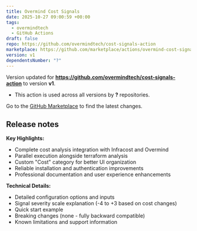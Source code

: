 ```yaml
---
title: Overmind Cost Signals
date: 2025-10-27 09:00:59 +00:00
tags:
  - overmindtech
  - GitHub Actions
draft: false
repo: https://github.com/overmindtech/cost-signals-action
marketplace: https://github.com/marketplace/actions/overmind-cost-signals
version: v1
dependentsNumber: "?"
---
```



Version updated for **https://github.com/overmindtech/cost-signals-action** to version **v1**.
- This action is used across all versions by **?** repositories.

Go to the [GitHub Marketplace](https://github.com/marketplace/actions/overmind-cost-signals) to find the latest changes.

## Release notes

**Key Highlights:**
- Complete cost analysis integration with Infracost and Overmind
- Parallel execution alongside terraform analysis
- Custom "Cost" category for better UI organization
- Reliable installation and authentication improvements
- Professional documentation and user experience enhancements

**Technical Details:**
- Detailed configuration options and inputs
- Signal severity scale explanation (-4 to +3 based on cost changes)
- Quick start example
- Breaking changes (none - fully backward compatible)
- Known limitations and support information
